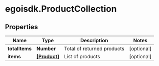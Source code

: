 # egoisdk.ProductCollection

## Properties

Name | Type | Description | Notes
------------ | ------------- | ------------- | -------------
**totalItems** | **Number** | Total of returned products | [optional] 
**items** | [**[Product]**](Product.md) | List of products | [optional] 


